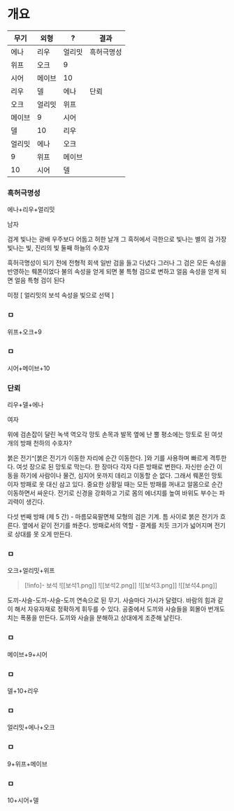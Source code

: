 # 개요


| 무기   | 외형   | ?      | 결과 |
| ------ | ------ | ------ | ---- |
| 에나   | 리우   | 얼리밋 |   흑허극명성   |
| 위프   | 오크   | 9      |      |
| 시어   | 메이브 | 10     |      |
| 리우   | 델     | 에나   |   단뢰   |
| 오크   | 얼리밋 | 위프   |      |
| 메이브 | 9      | 시어   |      |
| 델     | 10     | 리우   |      |
| 얼리밋 | 에나   | 오크   |      |
| 9      | 위프   | 메이브 |      |
| 10     | 시어   | 델     |      |


### 흑허극명성

에나+리우+얼리밋

남자

검게 빛나는 광배
우주보다 어둡고 허한 날개
그 흑허에서 극한으로 빛나는 별의 검
가장 빛나는 빛, 진리의 빛
둘째 하늘의 수호자

흑허극명성이 되기 전에 전형적 회색 일반 검을 들고 다녔다
그러나 그 검은 모든 속성을 반영하는 뤠폰이었다 불의 속성을 얻게 되면 불 특형 검으로 변하고 얼음 속성을 얻게 되면 얼음 특형 검이 된다

미정 [
얼리밋의 보석 속성을 빛으로 선택
]

### ㅁ

위프+오크+9

### ㅁ

시어+메이브+10

### 단뢰

리우+델+에나

여자

위에 검손잡이 달린 녹색 역오각 망토
손목과 발목 옆에 난 뿔
평소에는 망토로 된 여섯 개의 방패
천하의 수호자?

붉은 전기^[붉은 전기가 이동한 자리에 순간 이동한다. ]와 기를 사용하며 빠르게 격투한다. 여섯 장으로 된 망토로 막는다. 한 장마다 각자 다른 방패로 변한다.
자신만 순간 이동을 하기에 사람이나 물건, 심지어 옷까지 데리고 이동할 순 없다. 그래서 뤠폰인 망토이자 방패로 옷 대신 삼고 있다. 중요한 상황일 때는 모든 방패를 꺼내고 알몸으로 순간 이동하면서 싸운다.
전기로 신경을 강화하고 기로 몸의 에너지를 높여 바위도 부수는 파괴력이 생긴다.

다섯 번째 방패 (제 5 간) - 마름모육팔면체 모형의 검은 기계. 틈 사이로 붉은 전기가 흐른다. 옆에서 같이 전기를 쏴준다. 방패로서의 역할 - 결계를 치듯 크기가 넓어지며 전기로 상대를 못 오게 만든다.

### ㅁ

오크+얼리밋+위프

> [!info]- 보석
> ![[보석1.png]] ![[보석2.png]]
> ![[보석3.png]] ![[보석4.png]]

도끼-사슬-도끼-사슬-도끼 연속으로 된 무기. 사슬마다 가시가 달렸다.
바람의 힘과 같이 해서 자유자재로 정확하게 휘두를 수 있다.
공중에서 도끼와 사슬들을 회몰아 번개도 치는 폭풍을 만든다.
도끼와 사슬을 분해하고 상대에게 조준해 날린다.

### ㅁ

메이브+9+시어

### ㅁ

델+10+리우

### ㅁ

얼리밋+에나+오크

### ㅁ

9+위프+메이브

### ㅁ

10+시어+델